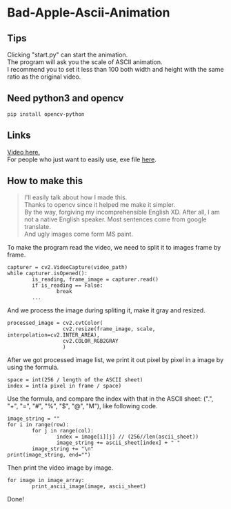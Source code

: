 # Bad-Apple-Ascii-Animation

## Tips
Clicking "start.py" can start the animation.   
The program will ask you the scale of ASCII animation.  
I recommend you to set it less than 100 both width and height with the same ratio as the original video.

## Need python3 and opencv
```
pip install opencv-python
```

## Links
[Video here.](https://youtu.be/kolcMueYQMw)  
For people who just want to easily use, exe file [here](https://drive.google.com/drive/folders/10Mv6SztT0jr-yEC20ksxw8jAXGUmQwd9?usp=sharing).  

## How to make this
>I'll easily talk about how I made this.  
>Thanks to opencv since it helped me make it simpler.  
>By the way, forgiving my incomprehensible English XD. After all, I am not a native English speaker. Most sentences come from google translate.  
>And ugly images come form MS paint.

To make the program read the video, we need to split it to images frame by frame.  
```
capturer = cv2.VideoCapture(video_path)
while capturer.isOpened():
        is_reading, frame_image = capturer.read()
        if is_reading == False:
                break
        ...
```  
And we process the image during spliting it, make it gray and resized.  
```
processed_image = cv2.cvtColor(
                  cv2.resize(frame_image, scale, interpolation=cv2.INTER_AREA),
                  cv2.COLOR_RGB2GRAY
                  )
```
After we got processed image list, we print it out pixel by pixel in a image by using the formula.
```
space = int(256 / length of the ASCII sheet)
index = int(a pixel in frame / space)
```
Use the formula, and compare the index with that in the ASCII sheet: (".", "+", "=", "#", "%", "$", "@", "M"), like following code.
```
image_string = ""
for i in range(row):
        for j in range(col):
                index = image[i][j] // (256//len(ascii_sheet))
                image_string += ascii_sheet[index] + " "
        image_string += "\n"
print(image_string, end="")
```
Then print the video image by image.
```
for image in image_array:
        print_ascii_image(image, ascii_sheet)
```
Done!
